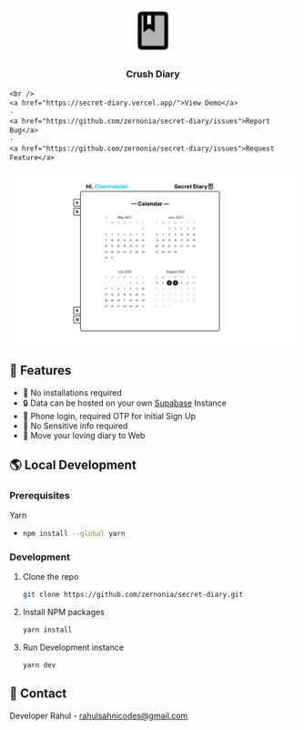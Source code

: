<!-- PROJECT LOGO -->
<br />
<p align="center">
  <a href="github.com/developerrahulofficial/crush-diary">
    <img src="src/assets/logo.svg" alt="Logo" width="80" height="80">
  </a>

  <h3 align="center">Crush Diary</h3>

  <p align="center">

    <br />
    <a href="https://secret-diary.vercel.app/">View Demo</a>
    ·
    <a href="https://github.com/zernonia/secret-diary/issues">Report Bug</a>
    ·
    <a href="https://github.com/zernonia/secret-diary/issues">Request Feature</a>
  </p>
</p>

![Supabase Schema](src/assets/preview.png)

## 🚀 Features

- 🔨 No installations required
- 🔒 Data can be hosted on your own [Supabase](https://supabase.io/) Instance
- 🚪 Phone login, required OTP for initial Sign Up
- 👀 No Sensitive info required
- 🤚 Move your loving diary to Web


## 🌎 Local Development

### Prerequisites

Yarn

- ```sh
  npm install --global yarn
  ```

### Development

1. Clone the repo
   ```sh
   git clone https://github.com/zernonia/secret-diary.git
   ```
2. Install NPM packages
   ```sh
   yarn install
   ```
3. Run Development instance
   ```sh
   yarn dev
   ```


## 📧 Contact

Developer Rahul  - rahulsahnicodes@gmail.com
